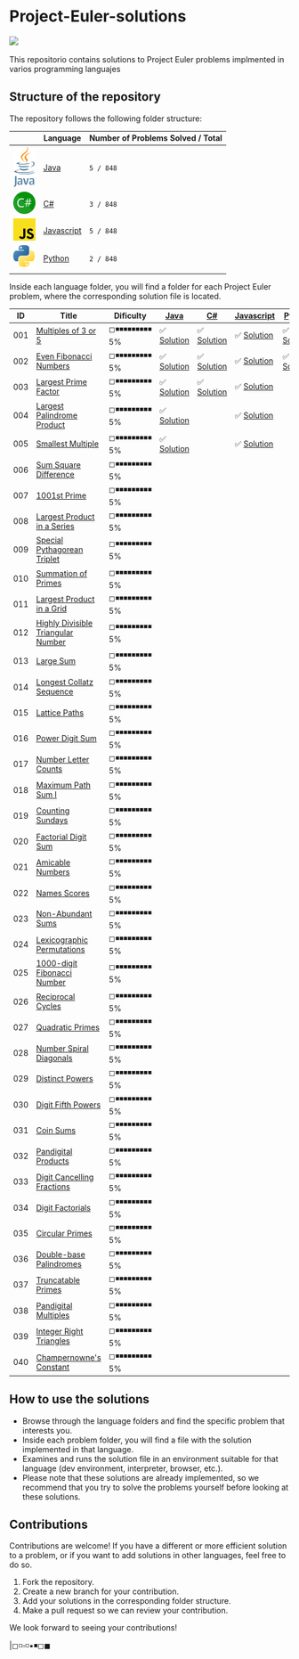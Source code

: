 # Project-Euler-solutions


<img src="https://projecteuler.net/profile/ajsanchez22.png" width="350">

This repositorio contains solutions to Project Euler problems implmented in varios programming languajes

## Structure of the repository

The repository follows the following folder structure:

|                                                | Language                    | Number of Problems Solved / Total|
|------------------------------------------------|-----------------------------|--------------------------------- |
| <img src="./images/Java.png" width="40">       | [Java](./java/)             | `5 / 848`                        |
| <img src="./images/C_Sharp.png" width="40">    | [C#](./C%23/)               | `3 / 848`                        |
| <img src="./images/JavaScript.png" width="40"> | [Javascript](./Javascript/) | `5 / 848`                        |
| <img src="./images/Python.png" width="40">     | [Python](./python/)         | `2 / 848`                        |

Inside each language folder, you will find a folder for each Project Euler problem, where the corresponding solution file is located.

| ID  | Title  | Dificulty | [Java](./java/)    | [C#](./C%23/) | [Javascript](./Javascript/) | [Python](./python/) |
|-----|--------|-----------|--------------------|---------------|-----------------------------|---------------------|
| 001 | [Multiples of 3 or 5](./doc/Problem001/README.md) | ◻◾◾◾◾◾◾◾◾◾ 5% | :white_check_mark: [Solution](./java/euler/src/main/java/io/angelsanchezt/euler/Problem001.java) |✅ [Solution](./C%23/src/ProjectEulerSolutions/EulerProblems/Problem001.cs)|✅ [Solution](./Javascript/problems/problem001.js)|✅ [Solution](./python/problem001.py)|
| 002 | [Even Fibonacci Numbers](./doc/Problem002/README.md) | ◻◾◾◾◾◾◾◾◾◾ 5% | :white_check_mark: [Solution](./java/euler/src/main/java/io/angelsanchezt/euler/Problem002.java) |✅ [Solution](./C%23/src/ProjectEulerSolutions/EulerProblems/Problem002.cs)|✅ [Solution](./Javascript/problems/problem002.js)|✅ [Solution](./python/problem002.py)|
| 003 | [Largest Prime Factor](./doc/Problem003/README.md) | ◻◾◾◾◾◾◾◾◾◾ 5% | :white_check_mark: [Solution](./java/euler/src/main/java/io/angelsanchezt/euler/Problem003.java) |✅ [Solution](./C%23/src/ProjectEulerSolutions/EulerProblems/Problem003.cs)|✅ [Solution](./Javascript/problems/problem003.js)|<!-- Python -->|
| 004 | [Largest Palindrome Product](./doc/Problem004/README.md) | ◻◾◾◾◾◾◾◾◾◾ 5% | :white_check_mark: [Solution](./java/euler/src/main/java/io/angelsanchezt/euler/Problem004.java) |<!-- C# -->|✅ [Solution](./Javascript/problems/problem004.js)|<!-- Python -->|
| 005 | [Smallest Multiple](./doc/Problem005/README.md) | ◻◾◾◾◾◾◾◾◾◾ 5% | :white_check_mark: [Solution](./java/euler/src/main/java/io/angelsanchezt/euler/Problem005.java) |<!-- C# -->|✅ [Solution](./Javascript/problems/problem005.js)|<!-- Python -->|
| 006 | [Sum Square Difference](./doc/Problem006/README.md) | ◻◾◾◾◾◾◾◾◾◾ 5% |<!-- JAVA -->|<!-- C# -->|<!-- JS -->|<!-- Python -->|
| 007 | [1001st Prime](./doc/Problem007/README.md) | ◻◾◾◾◾◾◾◾◾◾ 5% |<!-- JAVA -->|<!-- C# -->|<!-- JS -->|<!-- Python -->|
| 008 | [Largest Product in a Series](./doc/Problem008/README.md) | ◻◾◾◾◾◾◾◾◾◾ 5% |<!-- JAVA -->|<!-- C# -->|<!-- JS -->|<!-- Python -->|
| 009 | [Special Pythagorean Triplet](./doc/Problem009/README.md) | ◻◾◾◾◾◾◾◾◾◾ 5% |<!-- JAVA -->|<!-- C# -->|<!-- JS -->|<!-- Python -->|
| 010 | [Summation of Primes](./doc/Problem010/README.md) | ◻◾◾◾◾◾◾◾◾◾ 5% |<!-- JAVA -->|<!-- C# -->|<!-- JS -->|<!-- Python -->|
| 011 | [Largest Product in a Grid](./doc/Problem011/README.md) | ◻◾◾◾◾◾◾◾◾◾ 5% |<!-- JAVA -->|<!-- C# -->|<!-- JS -->|<!-- Python -->|
| 012 | [Highly Divisible Triangular Number](./doc/Problem012/README.md) | ◻◾◾◾◾◾◾◾◾◾ 5% |<!-- JAVA -->|<!-- C# -->|<!-- JS -->|<!-- Python -->|
| 013 | [Large Sum](./doc/Problem013/README.md) | ◻◾◾◾◾◾◾◾◾◾ 5% |<!-- JAVA -->|<!-- C# -->|<!-- JS -->|<!-- Python -->|
| 014 | [Longest Collatz Sequence](./doc/Problem014/README.md) | ◻◾◾◾◾◾◾◾◾◾ 5% |<!-- JAVA -->|<!-- C# -->|<!-- JS -->|<!-- Python -->|
| 015 | [Lattice Paths](./doc/Problem015/README.md) | ◻◾◾◾◾◾◾◾◾◾ 5% |<!-- JAVA -->|<!-- C# -->|<!-- JS -->|<!-- Python -->|
| 016 | [Power Digit Sum](./doc/Problem016/README.md) | ◻◾◾◾◾◾◾◾◾◾ 5% |<!-- JAVA -->|<!-- C# -->|<!-- JS -->|<!-- Python -->|
| 017 | [Number Letter Counts](./doc/Problem017/README.md) | ◻◾◾◾◾◾◾◾◾◾ 5% |<!-- JAVA -->|<!-- C# -->|<!-- JS -->|<!-- Python -->|
| 018 | [Maximum Path Sum I](./doc/Problem018/README.md) | ◻◾◾◾◾◾◾◾◾◾ 5% |<!-- JAVA -->|<!-- C# -->|<!-- JS -->|<!-- Python -->|
| 019 | [Counting Sundays](./doc/Problem019/README.md) | ◻◾◾◾◾◾◾◾◾◾ 5% |<!-- JAVA -->|<!-- C# -->|<!-- JS -->|<!-- Python -->|
| 020 | [Factorial Digit Sum](./doc/Problem020/README.md) | ◻◾◾◾◾◾◾◾◾◾ 5% |<!-- JAVA -->|<!-- C# -->|<!-- JS -->|<!-- Python -->|
| 021 | [Amicable Numbers](./doc/Problem021/README.md) | ◻◾◾◾◾◾◾◾◾◾ 5% |<!-- JAVA -->|<!-- C# -->|<!-- JS -->|<!-- Python -->|
| 022 | [Names Scores](./doc/Problem022/README.md) | ◻◾◾◾◾◾◾◾◾◾ 5% |<!-- JAVA -->|<!-- C# -->|<!-- JS -->|<!-- Python -->|
| 023 | [Non-Abundant Sums](./doc/Problem023/README.md) | ◻◾◾◾◾◾◾◾◾◾ 5% |<!-- JAVA -->|<!-- C# -->|<!-- JS -->|<!-- Python -->|
| 024 | [Lexicographic Permutations](./doc/Problem024/README.md) | ◻◾◾◾◾◾◾◾◾◾ 5% |<!-- JAVA -->|<!-- C# -->|<!-- JS -->|<!-- Python -->|
| 025 | [1000-digit Fibonacci Number](./doc/Problem025/README.md) | ◻◾◾◾◾◾◾◾◾◾ 5% |<!-- JAVA -->|<!-- C# -->|<!-- JS -->|<!-- Python -->|
| 026 | [Reciprocal Cycles](./doc/Problem026/README.md) | ◻◾◾◾◾◾◾◾◾◾ 5% |<!-- JAVA -->|<!-- C# -->|<!-- JS -->|<!-- Python -->|
| 027 | [Quadratic Primes](./doc/Problem027/README.md) | ◻◾◾◾◾◾◾◾◾◾ 5% |<!-- JAVA -->|<!-- C# -->|<!-- JS -->|<!-- Python -->|
| 028 | [Number Spiral Diagonals](./doc/Problem028/README.md) | ◻◾◾◾◾◾◾◾◾◾ 5% |<!-- JAVA -->|<!-- C# -->|<!-- JS -->|<!-- Python -->|
| 029 | [Distinct Powers](./doc/Problem029/README.md) | ◻◾◾◾◾◾◾◾◾◾ 5% |<!-- JAVA -->|<!-- C# -->|<!-- JS -->|<!-- Python -->|
| 030 | [Digit Fifth Powers](./doc/Problem030/README.md) | ◻◾◾◾◾◾◾◾◾◾ 5% |<!-- JAVA -->|<!-- C# -->|<!-- JS -->|<!-- Python -->|
| 031 | [Coin Sums](./doc/Problem031/README.md) | ◻◾◾◾◾◾◾◾◾◾ 5% |<!-- JAVA -->|<!-- C# -->|<!-- JS -->|<!-- Python -->|
| 032 | [Pandigital Products](./doc/Problem032/README.md) | ◻◾◾◾◾◾◾◾◾◾ 5% |<!-- JAVA -->|<!-- C# -->|<!-- JS -->|<!-- Python -->|
| 033 | [Digit Cancelling Fractions](./doc/Problem033/README.md) | ◻◾◾◾◾◾◾◾◾◾ 5% |<!-- JAVA -->|<!-- C# -->|<!-- JS -->|<!-- Python -->|
| 034 | [Digit Factorials](./doc/Problem034/README.md) | ◻◾◾◾◾◾◾◾◾◾ 5% |<!-- JAVA -->|<!-- C# -->|<!-- JS -->|<!-- Python -->|
| 035 | [Circular Primes](./doc/Problem035/README.md) | ◻◾◾◾◾◾◾◾◾◾ 5% |<!-- JAVA -->|<!-- C# -->|<!-- JS -->|<!-- Python -->|
| 036 | [Double-base Palindromes](./doc/Problem036/README.md) | ◻◾◾◾◾◾◾◾◾◾ 5% |<!-- JAVA -->|<!-- C# -->|<!-- JS -->|<!-- Python -->|
| 037 | [Truncatable Primes](./doc/Problem037/README.md) | ◻◾◾◾◾◾◾◾◾◾ 5% |<!-- JAVA -->|<!-- C# -->|<!-- JS -->|<!-- Python -->|
| 038 | [Pandigital Multiples](./doc/Problem038/README.md) | ◻◾◾◾◾◾◾◾◾◾ 5% |<!-- JAVA -->|<!-- C# -->|<!-- JS -->|<!-- Python -->|
| 039 | [Integer Right Triangles](./doc/Problem039/README.md) | ◻◾◾◾◾◾◾◾◾◾ 5% |<!-- JAVA -->|<!-- C# -->|<!-- JS -->|<!-- Python -->|
| 040 | [Champernowne's Constant](./doc/Problem040/README.md) | ◻◾◾◾◾◾◾◾◾◾ 5% |<!-- JAVA -->|<!-- C# -->|<!-- JS -->|<!-- Python -->|



## How to use the solutions

- Browse through the language folders and find the specific problem that interests you.
- Inside each problem folder, you will find a file with the solution implemented in that language.
- Examines and runs the solution file in an environment suitable for that language (dev environment, interpreter, browser, etc.).
- Please note that these solutions are already implemented, so we recommend that you try to solve the problems yourself before looking at these solutions.

## Contributions

Contributions are welcome! If you have a different or more efficient solution to a problem, or if you want to add solutions in other languages, feel free to do so.

1. Fork the repository.
2. Create a new branch for your contribution.
3. Add your solutions in the corresponding folder structure.
4. Make a pull request so we can review your contribution.

We look forward to seeing your contributions!


|◻◽▫◽▪◾◻◼